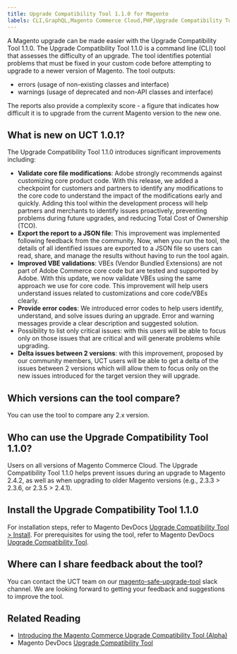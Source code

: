 ```yaml
---
title: Upgrade Compatibility Tool 1.1.0 for Magento
labels: CLI,GraphQL,Magento Commerce Cloud,PHP,Upgrade Compatibility Tool,announcements,command line,deprecated,reports,update,upgrade,version,1.1.0
---
```


A Magento upgrade can be made easier with the Upgrade Compatibility Tool 1.1.0. The Upgrade Compatibility Tool 1.1.0 is a command line (CLI) tool that assesses the difficulty of an upgrade. The tool identifies potential problems that must be fixed in your custom code before attempting to upgrade to a newer version of Magento. The tool outputs:

* errors (usage of non-existing classes and interface)
* warnings (usage of deprecated and non-API classes and interface)

The reports also provide a complexity score - a figure that indicates how difficult it is to upgrade from the current Magento version to the new one.

## What is new on UCT 1.0.1?

The Upgrade Compatibility Tool 1.1.0 introduces significant improvements including:

* **Validate core file modifications**: Adobe strongly recommends against customizing core product code. With this release, we added a checkpoint for customers and partners to identify any modifications to the core code to understand the impact of the modifications early and quickly. Adding this tool within the development process will help partners and merchants to identify issues proactively, preventing problems during future upgrades, and reducing Total Cost of Ownership (TCO).
* **Export the report to a JSON file**: This improvement was implemented following feedback from the community. Now, when you run the tool, the details of all identified issues are exported to a JSON file so users can read, share, and manage the results without having to run the tool again.
* **Improved VBE validations**: VBEs (Vendor Bundled Extensions) are not part of Adobe Commerce core code but are tested and supported by Adobe. With this update, we now validate VBEs using the same approach we use for core code. This improvement will help users understand issues related to customizations and core code/VBEs clearly.
* **Provide error codes**: We introduced error codes to help users identify, understand, and solve issues during an upgrade. Error and warning messages provide a clear description and suggested solution.
* Possibility to list only critical issues: with this users will be able to focus only on those issues that are critical and will generate problems while upgrading.
* **Delta issues between 2 versions**: with this improvement, proposed by our community members, UCT users will be able to get a delta of the issues between 2 versions which will allow them to focus only on the new issues introduced for the target version they will upgrade.

## Which versions can the tool compare?
You can use the tool to compare any 2.x version.

## Who can use the Upgrade Compatibility Tool 1.1.0?

Users on all versions of Magento Commerce Cloud. The Upgrade Compatibility Tool 1.1.0 helps prevent issues during an upgrade to Magento 2.4.2, as well as when upgrading to older Magento versions (e.g., 2.3.3 > 2.3.6, or 2.3.5 > 2.4.1).

## Install the Upgrade Compatibility Tool 1.1.0

For installation steps, refer to Magento DevDocs [Upgrade Compatibility Tool > Install](https://devdocs.magento.com/upgrade-compatibility-tool/install.html). For prerequisites for using the tool, refer to Magento DevDocs [Upgrade Compatibility Tool](https://devdocs.magento.com/upgrade-compatibility-tool/prerequisites.html).

## Where can I share feedback about the tool?

You can contact the UCT team on our [magento-safe-upgrade-tool](https://magentocommeng.slack.com/archives/C019Y143U9F) slack channel. We are looking forward to getting your feedback and suggestions to improve the tool.

## Related Reading

* [Introducing the Magento Commerce Upgrade Compatibility Tool (Alpha)](https://magento.com/blog/magento-news/introducing-upgrade-compatibility-tool)
* Magento DevDocs [Upgrade Compatibility Tool](https://devdocs.magento.com/upgrade-compatibility-tool/introduction.html)
